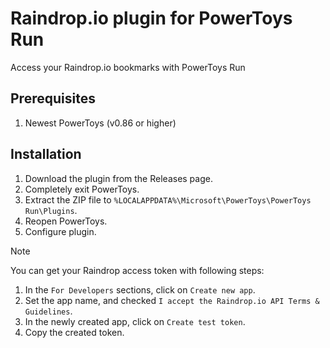 # Raindrop.io plugin for PowerToys Run

Access your Raindrop.io bookmarks with PowerToys Run

## Prerequisites

1. Newest PowerToys (v0.86 or higher)

## Installation

1. Download the plugin from the Releases page.
2. Completely exit PowerToys.
3. Extract the ZIP file to `%LOCALAPPDATA%\Microsoft\PowerToys\PowerToys Run\Plugins`.
4. Reopen PowerToys.
5. Configure plugin.

> [!NOTE]
> You can get your Raindrop access token with following steps:
> 1. In the `For Developers` sections, click on `Create new app`.
> 2. Set the app name, and checked `I accept the Raindrop.io API Terms & Guidelines`.
> 3. In the newly created app, click on `Create test token`.
> 4. Copy the created token.